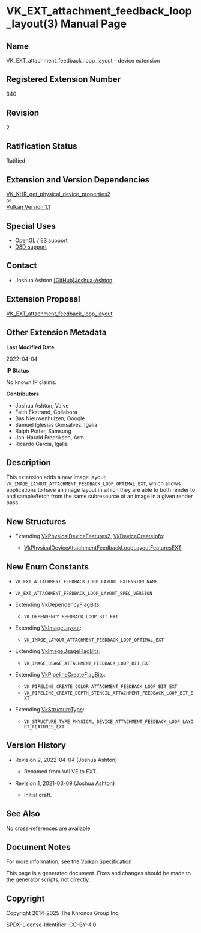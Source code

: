 # VK\_EXT\_attachment\_feedback\_loop\_layout(3) Manual Page

## Name

VK\_EXT\_attachment\_feedback\_loop\_layout - device extension



## [](#_registered_extension_number)Registered Extension Number

340

## [](#_revision)Revision

2

## [](#_ratification_status)Ratification Status

Ratified

## [](#_extension_and_version_dependencies)Extension and Version Dependencies

[VK\_KHR\_get\_physical\_device\_properties2](https://registry.khronos.org/vulkan/specs/latest/man/html/VK_KHR_get_physical_device_properties2.html)  
or  
[Vulkan Version 1.1](#versions-1.1)

## [](#_special_uses)Special Uses

- [OpenGL / ES support](https://registry.khronos.org/vulkan/specs/latest/html/vkspec.html#extendingvulkan-compatibility-specialuse)
- [D3D support](https://registry.khronos.org/vulkan/specs/latest/html/vkspec.html#extendingvulkan-compatibility-specialuse)

## [](#_contact)Contact

- Joshua Ashton [\[GitHub\]Joshua-Ashton](https://github.com/KhronosGroup/Vulkan-Docs/issues/new?body=%5BVK_EXT_attachment_feedback_loop_layout%5D%20%40Joshua-Ashton%0A%2AHere%20describe%20the%20issue%20or%20question%20you%20have%20about%20the%20VK_EXT_attachment_feedback_loop_layout%20extension%2A)

## [](#_extension_proposal)Extension Proposal

[VK\_EXT\_attachment\_feedback\_loop\_layout](https://github.com/KhronosGroup/Vulkan-Docs/tree/main/proposals/VK_EXT_attachment_feedback_loop_layout.adoc)

## [](#_other_extension_metadata)Other Extension Metadata

**Last Modified Date**

2022-04-04

**IP Status**

No known IP claims.

**Contributors**

- Joshua Ashton, Valve
- Faith Ekstrand, Collabora
- Bas Nieuwenhuizen, Google
- Samuel Iglesias Gonsálvez, Igalia
- Ralph Potter, Samsung
- Jan-Harald Fredriksen, Arm
- Ricardo Garcia, Igalia

## [](#_description)Description

This extension adds a new image layout, `VK_IMAGE_LAYOUT_ATTACHMENT_FEEDBACK_LOOP_OPTIMAL_EXT`, which allows applications to have an image layout in which they are able to both render to and sample/fetch from the same subresource of an image in a given render pass.

## [](#_new_structures)New Structures

- Extending [VkPhysicalDeviceFeatures2](https://registry.khronos.org/vulkan/specs/latest/man/html/VkPhysicalDeviceFeatures2.html), [VkDeviceCreateInfo](https://registry.khronos.org/vulkan/specs/latest/man/html/VkDeviceCreateInfo.html):
  
  - [VkPhysicalDeviceAttachmentFeedbackLoopLayoutFeaturesEXT](https://registry.khronos.org/vulkan/specs/latest/man/html/VkPhysicalDeviceAttachmentFeedbackLoopLayoutFeaturesEXT.html)

## [](#_new_enum_constants)New Enum Constants

- `VK_EXT_ATTACHMENT_FEEDBACK_LOOP_LAYOUT_EXTENSION_NAME`
- `VK_EXT_ATTACHMENT_FEEDBACK_LOOP_LAYOUT_SPEC_VERSION`
- Extending [VkDependencyFlagBits](https://registry.khronos.org/vulkan/specs/latest/man/html/VkDependencyFlagBits.html):
  
  - `VK_DEPENDENCY_FEEDBACK_LOOP_BIT_EXT`
- Extending [VkImageLayout](https://registry.khronos.org/vulkan/specs/latest/man/html/VkImageLayout.html):
  
  - `VK_IMAGE_LAYOUT_ATTACHMENT_FEEDBACK_LOOP_OPTIMAL_EXT`
- Extending [VkImageUsageFlagBits](https://registry.khronos.org/vulkan/specs/latest/man/html/VkImageUsageFlagBits.html):
  
  - `VK_IMAGE_USAGE_ATTACHMENT_FEEDBACK_LOOP_BIT_EXT`
- Extending [VkPipelineCreateFlagBits](https://registry.khronos.org/vulkan/specs/latest/man/html/VkPipelineCreateFlagBits.html):
  
  - `VK_PIPELINE_CREATE_COLOR_ATTACHMENT_FEEDBACK_LOOP_BIT_EXT`
  - `VK_PIPELINE_CREATE_DEPTH_STENCIL_ATTACHMENT_FEEDBACK_LOOP_BIT_EXT`
- Extending [VkStructureType](https://registry.khronos.org/vulkan/specs/latest/man/html/VkStructureType.html):
  
  - `VK_STRUCTURE_TYPE_PHYSICAL_DEVICE_ATTACHMENT_FEEDBACK_LOOP_LAYOUT_FEATURES_EXT`

## [](#_version_history)Version History

- Revision 2, 2022-04-04 (Joshua Ashton)
  
  - Renamed from VALVE to EXT.
- Revision 1, 2021-03-09 (Joshua Ashton)
  
  - Initial draft.

## [](#_see_also)See Also

No cross-references are available

## [](#_document_notes)Document Notes

For more information, see the [Vulkan Specification](https://registry.khronos.org/vulkan/specs/latest/html/vkspec.html#VK_EXT_attachment_feedback_loop_layout)

This page is a generated document. Fixes and changes should be made to the generator scripts, not directly.

## [](#_copyright)Copyright

Copyright 2014-2025 The Khronos Group Inc.

SPDX-License-Identifier: CC-BY-4.0